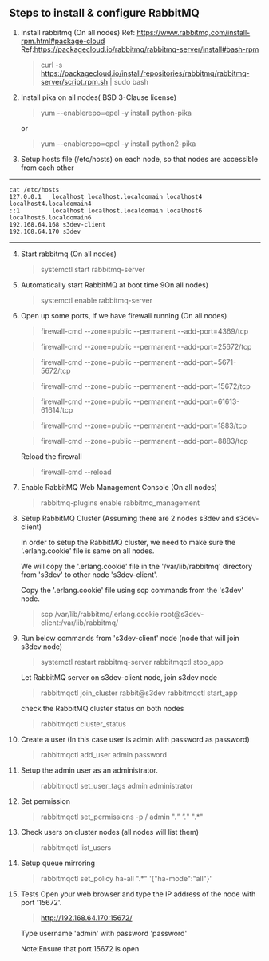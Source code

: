 ## Steps to install & configure RabbitMQ

1) Install rabbitmq (On all nodes)
    Ref: https://www.rabbitmq.com/install-rpm.html#package-cloud
    Ref:https://packagecloud.io/rabbitmq/rabbitmq-server/install#bash-rpm


   >curl -s https://packagecloud.io/install/repositories/rabbitmq/rabbitmq-server/script.rpm.sh | sudo bash

2) Install pika on all nodes( BSD 3-Clause license)

    >yum --enablerepo=epel -y install python-pika

    or
    >yum --enablerepo=epel -y install python2-pika

3) Setup hosts file (/etc/hosts) on each node, so that nodes are
   accessible from each other
----
    cat /etc/hosts
    127.0.0.1   localhost localhost.localdomain localhost4 localhost4.localdomain4
    ::1         localhost localhost.localdomain localhost6 localhost6.localdomain6
    192.168.64.168 s3dev-client
    192.168.64.170 s3dev
----

4) Start rabbitmq (On all nodes)

   >systemctl start rabbitmq-server

5) Automatically start RabbitMQ at boot time 9On all nodes)

   >systemctl enable rabbitmq-server

6) Open up some ports, if we have firewall running (On all nodes)


   >firewall-cmd --zone=public --permanent --add-port=4369/tcp

   >firewall-cmd --zone=public --permanent --add-port=25672/tcp

   >firewall-cmd --zone=public --permanent --add-port=5671-5672/tcp

   >firewall-cmd --zone=public --permanent --add-port=15672/tcp

   >firewall-cmd --zone=public --permanent --add-port=61613-61614/tcp

   >firewall-cmd --zone=public --permanent --add-port=1883/tcp

   >firewall-cmd --zone=public --permanent --add-port=8883/tcp

   Reload the firewall

   >firewall-cmd --reload

7) Enable RabbitMQ Web Management Console (On all nodes)

   >rabbitmq-plugins enable rabbitmq_management

8) Setup RabbitMQ Cluster (Assuming there are 2 nodes s3dev and s3dev-client)

    In order to setup the RabbitMQ cluster, we need to make sure the '.erlang.cookie' file is same on all nodes.

    We will copy the '.erlang.cookie' file in the '/var/lib/rabbitmq' directory from 's3dev' to other node
    's3dev-client'.


    Copy the '.erlang.cookie' file using scp commands from the 's3dev' node.

   >scp /var/lib/rabbitmq/.erlang.cookie root@s3dev-client:/var/lib/rabbitmq/


9) Run below commands from 's3dev-client' node (node that will join s3dev node)

   >systemctl restart rabbitmq-server
   >rabbitmqctl stop_app

    Let RabbitMQ server on s3dev-client node, join s3dev node

   >rabbitmqctl join_cluster rabbit@s3dev
   >rabbitmqctl start_app

    check the RabbitMQ cluster status on both nodes

   >rabbitmqctl cluster_status


10) Create a user (In this case user is admin with password as password)

    >rabbitmqctl add_user admin password


11) Setup the admin user as an administrator.

    >rabbitmqctl set_user_tags admin administrator


11) Set permission

    >rabbitmqctl set_permissions -p / admin ".*" ".*" ".*"


12) Check users on cluster nodes (all nodes will list them)
    >rabbitmqctl list_users


13) Setup queue mirroring

    >rabbitmqctl set_policy ha-all ".*" '{"ha-mode":"all"}'


14) Tests
    Open your web browser and type the IP address of the node with port '15672'.

    >http://192.168.64.170:15672/

    Type username 'admin' with password 'password'

    Note:Ensure that port 15672 is open